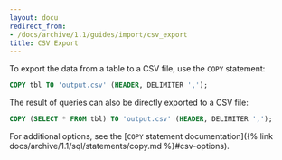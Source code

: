 ```yaml
---
layout: docu
redirect_from:
- /docs/archive/1.1/guides/import/csv_export
title: CSV Export
---
```


To export the data from a table to a CSV file, use the `COPY` statement:

```sql
COPY tbl TO 'output.csv' (HEADER, DELIMITER ',');
```

The result of queries can also be directly exported to a CSV file:

```sql
COPY (SELECT * FROM tbl) TO 'output.csv' (HEADER, DELIMITER ',');
```

For additional options, see the [`COPY` statement documentation]({% link docs/archive/1.1/sql/statements/copy.md %}#csv-options).